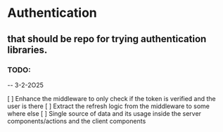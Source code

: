 # Authentication

## that should be repo for trying authentication libraries.

### TODO:

-- 3-2-2O25

[ ] Enhance the middleware to only check if the token is verified and the user is there
[ ] Extract the refresh logic from the middleware to some where else
[ ] Single source of data and its usage inside the server components/actions and the client components
